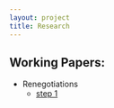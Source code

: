 ```yaml
---
layout: project
title: Research 
---
```


## Working Papers: 

-	Renegotiations 
	-	[step 1](https://hongyileoxu.github.io/research/project-2024/DealScan_Data_Renegotiation.html)

